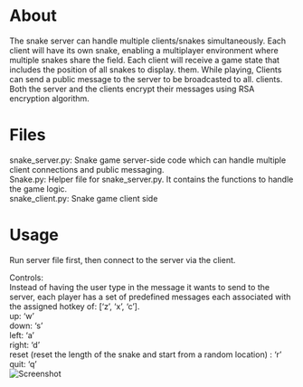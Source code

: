 # About
The snake server can handle multiple clients/snakes simultaneously. Each client will have its
own snake, enabling a multiplayer environment where multiple snakes share the field.
Each client will receive a game state that includes the position of all snakes to display.
them. While playing, Clients can send a public message to the server to be broadcasted to all.
clients. Both the server and the clients encrypt their messages using RSA encryption algorithm.

# Files
snake_server.py: Snake game server-side code which can handle multiple client connections and public messaging. <br />
Snake.py: Helper file for snake_server.py. It contains the functions to handle the game logic. <br />
snake_client.py: Snake game client side <br />

# Usage
Run server file first, then connect to the server via the client.

Controls: <br />
Instead of having the user type in the message it wants to send to the server, each player has a set of predefined messages each associated with the assigned  hotkey of: [‘z’, ‘x’, ‘c’]. <br />
up: ‘w’ <br />
down: ‘s’ <br />
left: ‘a’ <br />
right: ‘d’ <br />
reset (reset the length of the snake and start from a random location) : ‘r’ <br />
quit: ‘q’ <br />
![Screenshot](https://github.com/Rbiern/Multi-player-server-client-snake-game/assets/156489385/3aff8440-8c68-47ec-bd73-f419878d87fc)
